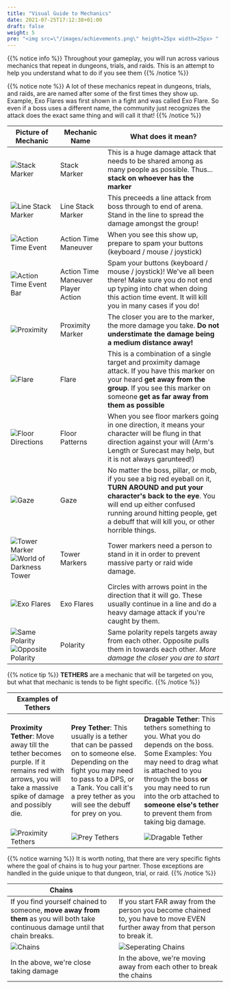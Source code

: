 ```yaml
---
title: "Visual Guide to Mechanics"
date: 2021-07-25T17:12:38+01:00
draft: false
weight: 5
pre: "<img src=\"/images/achievements.png\" height=25px width=25px> "
---
```

 

{{% notice info %}}
Throughout your gameplay, you will run across various mechanics that repeat in dungeons, trials, and raids. This is an attempt to help you understand what to do if you see them
{{% /notice %}}

{{% notice note %}}
A lot of these mechanics repeat in dungeons, trials, and raids, are are named after some of the first times they show up. Example, Exo Flares was first shown in a fight and was called Exo Flare. So even if a boss uses a different name, the community just recognizes the attack does the exact same thing and will call it that!
{{% /notice %}}

| Picture of Mechanic  | Mechanic Name  | What does it mean? |
| --- | --- | --- |
| ![Stack Marker](/images/stack-marker.jpg?width=500px)  | Stack Marker | This is a huge damage attack that needs to be shared among as many people as possible. Thus... **stack on whoever has the marker** |
| ![Line Stack Marker](/images/line-stack.jpg?width=500px) | Line Stack Marker | This preceeds a line attack from boss through to end of arena. Stand in the line to spread the damage amongst the group! |
| ![Action Time Event](/images/action-time-event.jpg?width=500px) | Action Time Maneuver | When you see this show up, prepare to spam your buttons (keyboard / mouse / joystick) |
| ![Action Time Event Bar](/images/action-time-event-bar.jpg?width=500px)  | Action Time Maneuver Player Action | Spam your buttons (keyboard / mouse / joystick)! We've all been there! Make sure you do not end up typing into chat when doing this action time event. It will kill you in many cases if you do! |
| ![Proximity](/images/proximity.jpg?width=500px) | Proximity Marker | The closer you are to the marker, the more damage you take. **Do not understimate the damage being a medium distance away!** |
| ![Flare](/images/flare.jpg?width=500px)| Flare | This is a combination of a single target and proximity damage attack. If you have this marker on your heard **get away from the group**. If you see this marker on someone **get as far away from them as possible** | 
| ![Floor Directions](/images/direction-marker.jpg?width=500px) | Floor Patterns | When you see floor markers going in one direction, it means your character will be flung in that direction against your will (Arm's Length or Surecast may help, but it is not always garunteed!)  |
| ![Gaze](/images/turn-around-eye.jpg?width=500px) | Gaze |  No matter the boss, pillar, or mob, if you see a big red eyeball on it, **TURN AROUND and put your character's back to the eye**. You will end up either confused running around hitting people, get a debuff that will kill you, or other horrible things. | 
| ![Tower Marker](/images/tower-marker.jpg?width=500px) ![World of Darkness Tower](/images/dark-tower.jpg?width=500px) | Tower Markers | Tower markers need a person to stand in it in order to prevent massive party or raid wide damage. |Note there are different types of markers that all do the same thing! |
| ![Exo Flares](/images/exo-flare.jpg?width=500px) | Exo Flares | Circles with arrows point in the direction that it will go. These usually continue in a line and do a heavy damage attack if you're caught by them. |
| ![Same Polarity](/images/same-polarity.jpg?width=500px) ![Opposite Polarity](/images/opposite-polarity.jpg) | Polarity | Same polarity repels targets away from each other.  Opposite pulls them in towards each other. *More damage the closer you are to start* |


{{% notice tip %}}
**TETHERS** are a mechanic that will be targeted on you, but what that mechanic is tends to be fight specific. 
{{% /notice %}}

| Examples of Tethers | | |
| --- | --- | --- | 
| **Proximity Tether**: Move away till the tether becomes purple. If it remains red with arrows, you will take a massive spike of damage and possibly die.  |  **Prey Tether**: This usually is a tether that can be passed on to someone else. Depending on the fight you may need to pass to a DPS, or a Tank. You call it's a prey tether as you will see the debuff for prey on you. | **Dragable Tether**: This tethers something to you. What you do depends on the boss. Some Examples: You may need to drag what is attached to you through the boss **or** you may need to run into the orb attached to **someone else's tether** to prevent them from taking big damage. |
| ![Proximity Tethers](/images/proximity-tether.jpg)| ![Prey Tethers](/images/prey-tether.jpg) | ![Dragable Tether](/images/drag-tether.jpg) |

{{% notice warning %}}
It is worth noting, that there are very specific fights where the goal of chains is to hug your partner. Those exceptions are handled in the guide unique to that dungeon, trial, or raid.
{{% /notice %}}

| Chains | |
| --- | ---| 
| If you find yourself chained to someone, **move away from them** as you will both take continuous damage until that chain breaks.  | If you start FAR away from the person you become chained to, you have to move EVEN further away from that person to break it.|
| ![Chains](/images/close-chains.jpg) | ![Seperating Chains](/images/distancing-chains.jpg) |
| In the above, we're close taking damage | In the above, we're moving away from each other to break the chains |


